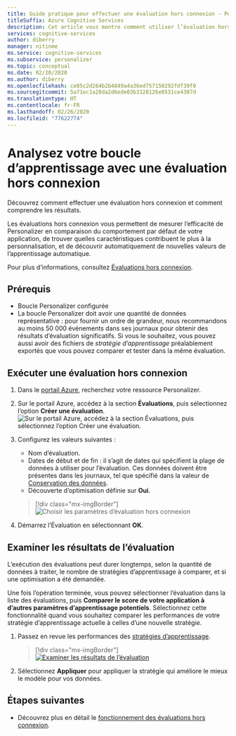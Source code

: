 ```yaml
---
title: Guide pratique pour effectuer une évaluation hors connexion - Personalizer
titleSuffix: Azure Cognitive Services
description: Cet article vous montre comment utiliser l’évaluation hors connexion pour mesurer l’efficacité de votre application et analyser votre boucle d’apprentissage.
services: cognitive-services
author: diberry
manager: nitinme
ms.service: cognitive-services
ms.subservice: personalizer
ms.topic: conceptual
ms.date: 02/20/2020
ms.author: diberry
ms.openlocfilehash: ce85c2d264b2b4849a4a36ed757150292fdf39f0
ms.sourcegitcommit: 5a71ec1a28da2d6ede03b3128126e0531ce4387d
ms.translationtype: HT
ms.contentlocale: fr-FR
ms.lasthandoff: 02/26/2020
ms.locfileid: "77622774"
---
```

# <a name="analyze-your-learning-loop-with-an-offline-evaluation"></a>Analysez votre boucle d’apprentissage avec une évaluation hors connexion

Découvrez comment effectuer une évaluation hors connexion et comment comprendre les résultats.

Les évaluations hors connexion vous permettent de mesurer l’efficacité de Personalizer en comparaison du comportement par défaut de votre application, de trouver quelles caractéristiques contribuent le plus à la personnalisation, et de découvrir automatiquement de nouvelles valeurs de l’apprentissage automatique.

Pour plus d’informations, consultez [Évaluations hors connexion](concepts-offline-evaluation.md).

## <a name="prerequisites"></a>Prérequis

* Boucle Personalizer configurée
* La boucle Personalizer doit avoir une quantité de données représentative : pour fournir un ordre de grandeur, nous recommandons au moins 50 000 événements dans ses journaux pour obtenir des résultats d’évaluation significatifs. Si vous le souhaitez, vous pouvez aussi avoir des fichiers de _stratégie d’apprentissage_ préalablement exportés que vous pouvez comparer et tester dans la même évaluation.

## <a name="run-an-offline-evaluation"></a>Exécuter une évaluation hors connexion

1. Dans le [portail Azure](https://azure.microsoft.com/free/), recherchez votre ressource Personalizer.
1. Sur le portail Azure, accédez à la section **Évaluations**, puis sélectionnez l’option **Créer une évaluation**.
    ![Sur le portail Azure, accédez à la section **Évaluations**, puis sélectionnez l’option **Créer une évaluation**.](./media/offline-evaluation/create-new-offline-evaluation.png)
1. Configurez les valeurs suivantes :

    * Nom d’évaluation.
    * Dates de début et de fin : il s’agit de dates qui spécifient la plage de données à utiliser pour l’évaluation. Ces données doivent être présentes dans les journaux, tel que spécifié dans la valeur de [Conservation des données](how-to-settings.md).
    * Découverte d’optimisation définie sur **Oui**.

    > [!div class="mx-imgBorder"]
    > ![Choisir les paramètres d’évaluation hors connexion](./media/offline-evaluation/create-an-evaluation-form.png)

1. Démarrez l’Évaluation en sélectionnant **OK**.

## <a name="review-the-evaluation-results"></a>Examiner les résultats de l’évaluation

L’exécution des évaluations peut durer longtemps, selon la quantité de données à traiter, le nombre de stratégies d’apprentissage à comparer, et si une optimisation a été demandée.

Une fois l’opération terminée, vous pouvez sélectionner l’évaluation dans la liste des évaluations, puis **Comparer le score de votre application à d’autres paramètres d’apprentissage potentiels**. Sélectionnez cette fonctionnalité quand vous souhaitez comparer les performances de votre stratégie d’apprentissage actuelle à celles d’une nouvelle stratégie.

1. Passez en revue les performances des [stratégies d’apprentissage](concepts-offline-evaluation.md#discovering-the-optimized-learning-policy).

    > [!div class="mx-imgBorder"]
    > [![Examiner les résultats de l’évaluation](./media/offline-evaluation/evaluation-results.png)](./media/offline-evaluation/evaluation-results.png#lightbox)

1. Sélectionnez **Appliquer** pour appliquer la stratégie qui améliore le mieux le modèle pour vos données.

## <a name="next-steps"></a>Étapes suivantes

* Découvrez plus en détail le [fonctionnement des évaluations hors connexion](concepts-offline-evaluation.md).
